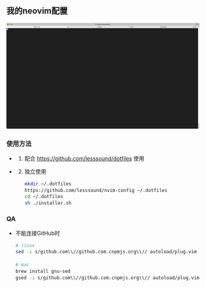 ## 我的neovim配置

<!-- ![sample](./img/tty.gif) -->
<img src="./img/tty.gif" width="1000" />

### 使用方法

- 1. 配合 https://github.com/lesssound/dotfiles 使用
- 2. 独立使用

        ```sh
        mkdir ~/.dotfiles
        https://github.com/lesssound/nvim-config ~/.dotfiles
        cd ~/.dotfiles
        sh ./installer.sh
        ```


### QA
- 不能连接GitHub时
    ```sh
    # linux
    sed -i s/github.com\\//github.com.cnpmjs.org\\// autoload/plug.vim

    # mac
    brew install gnu-sed
    gsed -i s/github.com\\//github.com.cnpmjs.org\\// autoload/plug.vim
    ```

<!-- vi vimrcs/plugins.vim -->
<!-- vi plugins/plugin_lsp.vim -->
<!-- %s/Plug\ \'/Plug \ \'https\:\/\/hub\.fastgit\.org\//g -->


<!-- #### in arch/manjaro use cliopboard -->
<!-- ```sh -->
<!-- [> sudo pacman -Sy xclip xorg-xclipboard <] -->
<!-- sudo pacman -Sy xsel -->
<!-- ``` -->
<!-- > reference from [ma6174](https://github.com/ma6174/vim-deprecated) and [Coc-extensions](https://github.com/neoclide/coc.nvim/wiki/Using-coc-extensions) -->
